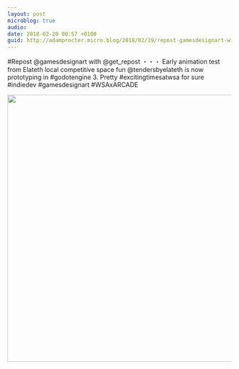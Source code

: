 ```yaml
---
layout: post
microblog: true
audio: 
date: 2018-02-20 00:57 +0100
guid: http://adamprocter.micro.blog/2018/02/19/repost-gamesdesignart-with.html
---
```

#Repost @gamesdesignart with @get_repost
・・・
Early animation test from Elateth local competitive space fun @tendersbyelateth is now prototyping in #godotengine 3. Pretty #excitingtimesatwsa for sure #indiedev #gamesdesignart #WSAxARCADE

<img src="http://discursive.adamprocter.co.uk/uploads/2018/f27b39b096.jpg" width="600" height="600" />
